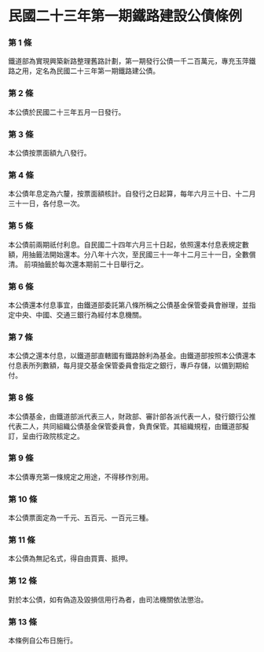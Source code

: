 # 民國二十三年第一期鐵路建設公債條例

### 第 1 條

鐵道部為實現興築新路整理舊路計劃，第一期發行公債一千二百萬元，專充玉萍鐵路之用，定名為民國二十三年第一期鐵路建公債。

### 第 2 條

本公債於民國二十三年五月一日發行。

### 第 3 條

本公債按票面額九八發行。

### 第 4 條

本公債年息定為六釐，按票面額核計。自發行之日起算，每年六月三十日、十二月三十一日，各付息一次。

### 第 5 條

本公債前兩期祇付利息。自民國二十四年六月三十日起，依照還本付息表規定數額，用抽籤法開始還本。分八年十六次，至民國三十一年十二月三十一日，全數償清。
前項抽籤於每次還本期前二十日舉行之。

### 第 6 條

本公債還本付息事宜，由鐵道部委託第八條所稱之公債基金保管委員會辦理，並指定中央、中國、交通三銀行為經付本息機關。

### 第 7 條

本公債之還本付息，以鐵道部直轄國有鐵路餘利為基金。由鐵道部按照本公債還本付息表所列數額，每月提交基金保管委員會指定之銀行，專戶存儲，以備到期給付。

### 第 8 條

本公債基金，由鐵道部派代表三人，財政部、審計部各派代表一人，發行銀行公推代表二人，共同組織公債基金保管委員會，負責保管。其組織規程，由鐵道部擬訂，呈由行政院核定之。

### 第 9 條

本公債專充第一條規定之用途，不得移作別用。

### 第 10 條

本公債票面定為一千元、五百元、一百元三種。

### 第 11 條

本公債為無記名式，得自由買賣、抵押。

### 第 12 條

對於本公債，如有偽造及毀損信用行為者，由司法機關依法懲治。

### 第 13 條

本條例自公布日施行。
